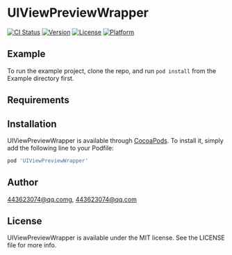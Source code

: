 # UIViewPreviewWrapper

[![CI Status](https://img.shields.io/travis/443623074@qq.comg/UIViewPreviewWrapper.svg?style=flat)](https://travis-ci.org/443623074@qq.comg/UIViewPreviewWrapper)
[![Version](https://img.shields.io/cocoapods/v/UIViewPreviewWrapper.svg?style=flat)](https://cocoapods.org/pods/UIViewPreviewWrapper)
[![License](https://img.shields.io/cocoapods/l/UIViewPreviewWrapper.svg?style=flat)](https://cocoapods.org/pods/UIViewPreviewWrapper)
[![Platform](https://img.shields.io/cocoapods/p/UIViewPreviewWrapper.svg?style=flat)](https://cocoapods.org/pods/UIViewPreviewWrapper)

## Example

To run the example project, clone the repo, and run `pod install` from the Example directory first.

## Requirements

## Installation

UIViewPreviewWrapper is available through [CocoaPods](https://cocoapods.org). To install
it, simply add the following line to your Podfile:

```ruby
pod 'UIViewPreviewWrapper'
```

## Author

443623074@qq.comg, 443623074@qq.com

## License

UIViewPreviewWrapper is available under the MIT license. See the LICENSE file for more info.
